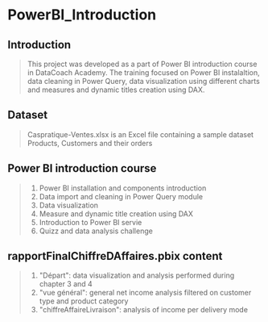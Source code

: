 # PowerBI_Introduction

## Introduction
>This project was developed as a part of Power BI introduction course in DataCoach Academy.
>The training focused on Power BI instalaltion, data cleaning in Power Query, data visualization using different charts and measures and dynamic titles creation using DAX.
   
## Dataset
>Caspratique-Ventes.xlsx is an Excel file containing a sample dataset Products, Customers and their orders

## Power BI introduction course
>1. Power BI installation and components introduction
>2. Data import and cleaning in Power Query module
>3. Data visualization
>4. Measure and dynamic title creation using DAX
>5. Introduction to Power BI servie
>6. Quizz and data analysis challenge

## rapportFinalChiffreDAffaires.pbix content
>1. "Départ": data visualization and analysis performed during chapter 3 and 4
>2. "vue général": general net income analysis filtered on customer type and product category
>3. "chiffreAffaireLivraison": analysis of income per delivery mode
